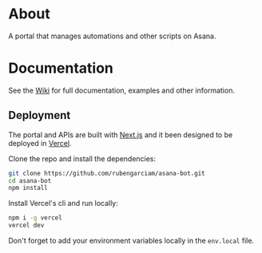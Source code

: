 # About

A portal that manages automations and other scripts on Asana.

# Documentation

See the [Wiki](/wiki) for full documentation, examples and other information.
  
## Deployment

The portal and APIs are built with [Next.js](https://nextjs.org) and it been designed to be deployed in [Vercel](https://vercel.com).

Clone the repo and install the dependencies:

```bash
git clone https://github.com/rubengarciam/asana-bot.git 
cd asana-bot
npm install
```

Install Vercel's cli and run locally:

```bash
npm i -g vercel
vercel dev
```

Don't forget to add your environment variables locally in the `env.local` file.
